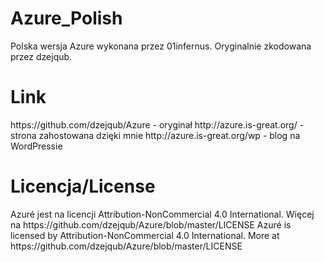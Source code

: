 # Azure_Polish
Polska wersja Azure wykonana przez 01infernus.
Oryginalnie zkodowana przez dzejqub.
<h1>Link</h1>
https://github.com/dzejqub/Azure - oryginał
http://azure.is-great.org/ - strona zahostowana dzięki mnie
http://azure.is-great.org/wp - blog na WordPressie
<h1>Licencja/License</h1>
Azuré jest na licencji Attribution-NonCommercial 4.0 International. Więcej na https://github.com/dzejqub/Azure/blob/master/LICENSE
Azuré is licensed by Attribution-NonCommercial 4.0 International. More at https://github.com/dzejqub/Azure/blob/master/LICENSE

